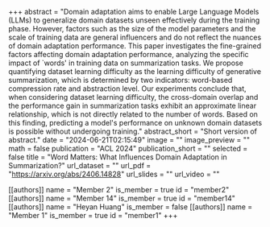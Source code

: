 +++
abstract = "Domain adaptation aims to enable Large Language Models (LLMs) to generalize domain datasets unseen effectively during the training phase. However, factors such as the size of the model parameters and the scale of training data are general influencers and do not reflect the nuances of domain adaptation performance. This paper investigates the fine-grained factors affecting domain adaptation performance, analyzing the specific impact of `words' in training data on summarization tasks. We propose quantifying dataset learning difficulty as the learning difficulty of generative summarization, which is determined by two indicators: word-based compression rate and abstraction level. Our experiments conclude that, when considering dataset learning difficulty, the cross-domain overlap and the performance gain in summarization tasks exhibit an approximate linear relationship, which is not directly related to the number of words. Based on this finding, predicting a model's performance on unknown domain datasets is possible without undergoing training."
abstract_short = "Short version of abstract."
date = "2024-06-21T02:15:49"
image = ""
image_preview = ""
math = false
publication = "ACL 2024"
publication_short = ""
selected = false
title = "Word Matters: What Influences Domain Adaptation in Summarization?"
url_dataset = ""
url_pdf = "https://arxiv.org/abs/2406.14828"
url_slides = ""
url_video = ""

[[authors]]
    name = "Member 2"
    is_member = true
    id = "member2"
[[authors]]
    name = "Member 14"
    is_member = true
    id = "member14"
[[authors]]
    name = "Heyan Huang"
    is_member = false
[[authors]]
    name = "Member 1"
    is_member = true
    id = "member1"
+++
